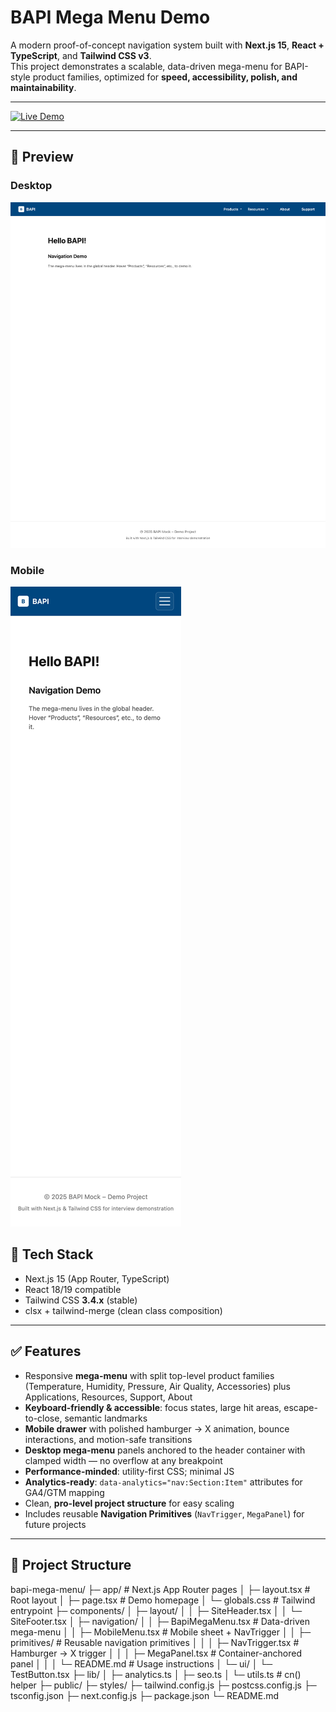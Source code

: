 # BAPI Mega Menu Demo

A modern proof-of-concept navigation system built with **Next.js 15**, **React + TypeScript**, and **Tailwind CSS v3**.  
This project demonstrates a scalable, data-driven mega-menu for BAPI-style product families, optimized for **speed, accessibility, polish, and maintainability**.

---

[![Live Demo](https://img.shields.io/badge/demo-online-green?style=for-the-badge&logo=vercel)](https://bapi-mega-menu-63pcplukx-andrewteeces-projects.vercel.app/)

---

## 📸 Preview

### Desktop
![Desktop preview of the BAPI Mega Menu](public/preview-desktop.png)

### Mobile
![Mobile preview of the BAPI Mega Menu](public/preview-mobile.png)

## 🚀 Tech Stack
- Next.js 15 (App Router, TypeScript)
- React 18/19 compatible
- Tailwind CSS **3.4.x** (stable)
- clsx + tailwind-merge (clean class composition)

---

## ✅ Features
- Responsive **mega-menu** with split top-level product families (Temperature, Humidity, Pressure, Air Quality, Accessories) plus Applications, Resources, Support, About
- **Keyboard-friendly & accessible**: focus states, large hit areas, escape-to-close, semantic landmarks
- **Mobile drawer** with polished hamburger → X animation, bounce interactions, and motion-safe transitions
- **Desktop mega-menu** panels anchored to the header container with clamped width — no overflow at any breakpoint
- **Performance-minded**: utility-first CSS; minimal JS
- **Analytics-ready**: `data-analytics="nav:Section:Item"` attributes for GA4/GTM mapping
- Clean, **pro-level project structure** for easy scaling
- Includes reusable **Navigation Primitives** (`NavTrigger`, `MegaPanel`) for future projects

---

## 📂 Project Structure

bapi-mega-menu/
├─ app/ # Next.js App Router pages
│ ├─ layout.tsx # Root layout
│ ├─ page.tsx # Demo homepage
│ └─ globals.css # Tailwind entrypoint
├─ components/
│ ├─ layout/
│ │ ├─ SiteHeader.tsx
│ │ └─ SiteFooter.tsx
│ ├─ navigation/
│ │ ├─ BapiMegaMenu.tsx # Data-driven mega-menu
│ │ ├─ MobileMenu.tsx # Mobile sheet + NavTrigger
│ │ ├─ primitives/ # Reusable navigation primitives
│ │ │ ├─ NavTrigger.tsx # Hamburger → X trigger
│ │ │ ├─ MegaPanel.tsx # Container-anchored panel
│ │ │ └─ README.md # Usage instructions
│ └─ ui/
│ └─ TestButton.tsx
├─ lib/
│ ├─ analytics.ts
│ ├─ seo.ts
│ └─ utils.ts # cn() helper
├─ public/
├─ styles/
├─ tailwind.config.js
├─ postcss.config.js
├─ tsconfig.json
├─ next.config.js
├─ package.json
└─ README.md

